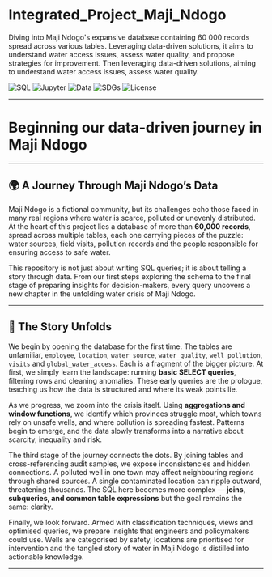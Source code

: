 # Integrated_Project_Maji_Ndogo
Diving into Maji Ndogo's expansive database containing 60 000 records spread across various tables. Leveraging data-driven solutions, it aims to understand water access issues, assess water quality, and propose strategies for improvement. Then leveraging data-driven solutions, aiming to understand water access issues, assess water quality. 

![SQL](https://img.shields.io/badge/SQL-PostgreSQL%20%7C%20MySQL-blue?logo=postgresql&logoColor=white) 
![Jupyter](https://img.shields.io/badge/Notebook-Jupyter-orange?logo=jupyter) 
![Data](https://img.shields.io/badge/Data-60k%20records-success?logo=databricks&logoColor=white) 
![SDGs](https://img.shields.io/badge/UN-SDGs-228B22?logo=unitednations&logoColor=white) 
![License](https://img.shields.io/badge/License-MIT-lightgrey)

---

# Beginning our data-driven journey in Maji Ndogo

---

## 🌍 A Journey Through Maji Ndogo’s Data  

Maji Ndogo is a fictional community, but its challenges echo those faced in many real regions where water is scarce, polluted or unevenly distributed. At the heart of this project lies a database of more than **60,000 records**, spread across multiple tables, each one carrying pieces of the puzzle: water sources, field visits, pollution records and the people responsible for ensuring access to safe water.  

This repository is not just about writing SQL queries; it is about telling a story through data. From our first steps exploring the schema to the final stage of preparing insights for decision-makers, every query uncovers a new chapter in the unfolding water crisis of Maji Ndogo.  

---

## 📖 The Story Unfolds  

We begin by opening the database for the first time. The tables are unfamiliar, `employee`, `location`, `water_source`, `water_quality`, `well_pollution`, `visits` and `global_water_access`. Each is a fragment of the bigger picture. At first, we simply learn the landscape: running **basic SELECT queries**, filtering rows and cleaning anomalies. These early queries are the prologue, teaching us how the data is structured and where its weak points lie.  

As we progress, we zoom into the crisis itself. Using **aggregations and window functions**, we identify which provinces struggle most, which towns rely on unsafe wells, and where pollution is spreading fastest. Patterns begin to emerge, and the data slowly transforms into a narrative about scarcity, inequality and risk.  

The third stage of the journey connects the dots. By joining tables and cross-referencing audit samples, we expose inconsistencies and hidden connections. A polluted well in one town may affect neighbouring regions through shared sources. A single contaminated location can ripple outward, threatening thousands. The SQL here becomes more complex — **joins, subqueries, and common table expressions** but the goal remains the same: clarity.  

Finally, we look forward. Armed with classification techniques, views and optimised queries, we prepare insights that engineers and policymakers could use. Wells are categorised by safety, locations are prioritised for intervention and the tangled story of water in Maji Ndogo is distilled into actionable knowledge.  

---
